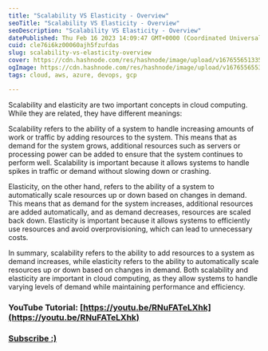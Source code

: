 ```yaml
---
title: "Scalability VS Elasticity - Overview"
seoTitle: "Scalability VS Elasticity - Overview"
seoDescription: "Scalability VS Elasticity - Overview"
datePublished: Thu Feb 16 2023 14:09:47 GMT+0000 (Coordinated Universal Time)
cuid: cle76i6kz00060ajh5fzufdas
slug: scalability-vs-elasticity-overview
cover: https://cdn.hashnode.com/res/hashnode/image/upload/v1676556513359/f5992771-15c2-4a11-89c3-0a24cf05e6d7.png
ogImage: https://cdn.hashnode.com/res/hashnode/image/upload/v1676556553787/96032eae-cfc8-4e2d-acc7-5ec321181d94.png
tags: cloud, aws, azure, devops, gcp

---
```


Scalability and elasticity are two important concepts in cloud computing. While they are related, they have different meanings:

Scalability refers to the ability of a system to handle increasing amounts of work or traffic by adding resources to the system. This means that as demand for the system grows, additional resources such as servers or processing power can be added to ensure that the system continues to perform well. Scalability is important because it allows systems to handle spikes in traffic or demand without slowing down or crashing.

Elasticity, on the other hand, refers to the ability of a system to automatically scale resources up or down based on changes in demand. This means that as demand for the system increases, additional resources are added automatically, and as demand decreases, resources are scaled back down. Elasticity is important because it allows systems to efficiently use resources and avoid overprovisioning, which can lead to unnecessary costs.

In summary, scalability refers to the ability to add resources to a system as demand increases, while elasticity refers to the ability to automatically scale resources up or down based on changes in demand. Both scalability and elasticity are important in cloud computing, as they allow systems to handle varying levels of demand while maintaining performance and efficiency.

### **YouTube Tutorial:** [https://youtu.be/RNuFATeLXhk](https://youtu.be/RNuFATeLXhk)

### [**Subscribe :)**](https://www.youtube.com/@amonkincloud/)
